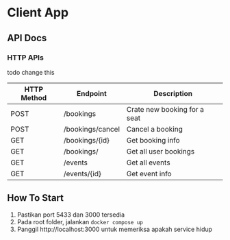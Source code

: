# Client App

## API Docs

### HTTP APIs

todo change this

| HTTP Method | Endpoint         | Description                  |
| ----------- | ---------------- | ---------------------------- |
| POST        | /bookings        | Crate new booking for a seat |
| POST        | /bookings/cancel | Cancel a booking             |
| GET         | /bookings/{id}   | Get booking info             |
| GET         | /bookings/       | Get all user bookings        |
| GET         | /events          | Get all events               |
| GET         | /events/{id}     | Get event info               |

## How To Start

1. Pastikan port 5433 dan 3000 tersedia
2. Pada root folder, jalankan `docker compose up`
3. Panggil http://localhost:3000 untuk memeriksa apakah service hidup
